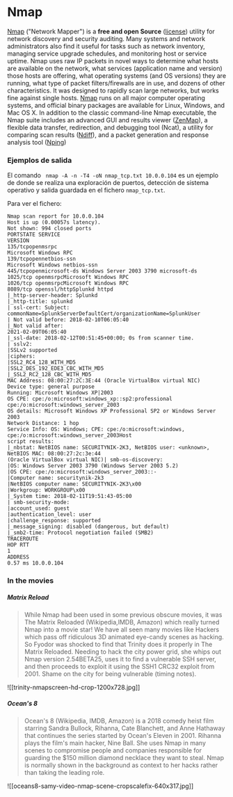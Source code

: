 # Nmap

[Nmap](https://nmap.org) ("Network Mapper") is a <b>free and open Source</b> ([license](https://nmap.org/npsl)) utility for network discovery and security auditing. Many systems and network administrators also find it useful for tasks such as network inventory, managing service upgrade schedules, and monitoring host or service uptime. Nmap uses raw IP packets in novel ways to determine what hosts are available on the network, what services (application name and version) those hosts are offering, what operating systems (and OS versions) they are running, what type of packet filters/firewalls are in use, and dozens of other characteristics. It was designed to rapidly scan large networks, but works fine against single hosts. [Nmap](https://nmap.org) runs on all major computer operating systems, and official binary packages are available for Linux, Windows, and Mac OS X. In addition to the classic command-line Nmap executable, the Nmap suite includes an advanced GUI and results viewer ([ZenMap](https://nmap.org/zenmap)), a flexible data transfer, redirection, and debugging tool (Ncat), a utility for comparing scan results ([Ndiff](https://nmap.org/ndiff)), and a packet generation and response analysis tool ([Nping](https://nmap.org/nping))

### Ejemplos de salida

El comando ``` nmap -A -n -T4 -oN nmap_tcp.txt 10.0.0.104``` es un ejemplo de donde se realiza una exploración de puertos, detección de sistema operativo y salida guardada en el fichero ```nmap_tcp.txt```.

Para ver el fichero:

```
Nmap scan report for 10.0.0.104
Host is up (0.00057s latency).
Not shown: 994 closed ports
PORTSTATE SERVICE
VERSION
135/tcpopenmsrpc
Microsoft Windows RPC
139/tcpopennetbios-ssn
Microsoft Windows netbios-ssn
445/tcpopenmicrosoft-ds Windows Server 2003 3790 microsoft-ds
1025/tcp openmsrpcMicrosoft Windows RPC
1026/tcp openmsrpcMicrosoft Windows RPC
8089/tcp openssl/httpSplunkd httpd
|_http-server-header: Splunkd
|_http-title: splunkd
| ssl-cert: Subject: commonName=SplunkServerDefaultCert/organizationName=SplunkUser
| Not valid before: 2018-02-10T06:05:40
|_Not valid after:
2021-02-09T06:05:40
|_ssl-date: 2018-02-12T00:51:45+00:00; 0s from scanner time.
| sslv2:
|SSLv2 supported
|ciphers:
|SSL2_RC4_128_WITH_MD5
|SSL2_DES_192_EDE3_CBC_WITH_MD5
|_SSL2_RC2_128_CBC_WITH_MD5
MAC Address: 08:00:27:2C:3E:44 (Oracle VirtualBox virtual NIC)
Device type: general purpose
Running: Microsoft Windows XP|2003
OS CPE: cpe:/o:microsoft:windows_xp::sp2:professional cpe:/o:microsoft:windows_server_2003
OS details: Microsoft Windows XP Professional SP2 or Windows Server 2003
Network Distance: 1 hop
Service Info: OS: Windows; CPE: cpe:/o:microsoft:windows, cpe:/o:microsoft:windows_server_2003Host
script results:
|_nbstat: NetBIOS name: SECURITYNIK-2K3, NetBIOS user: <unknown>, NetBIOS MAC: 08:00:27:2c:3e:44
(Oracle VirtualBox virtual NIC)| smb-os-discovery:
|OS: Windows Server 2003 3790 (Windows Server 2003 5.2)
|OS CPE: cpe:/o:microsoft:windows_server_2003::-
|Computer name: securitynik-2k3
|NetBIOS computer name: SECURITYNIK-2K3\x00
|Workgroup: WORKGROUP\x00
|_System time: 2018-02-11T19:51:43-05:00
| smb-security-mode:
|account_used: guest
|authentication_level: user
|challenge_response: supported
|_message_signing: disabled (dangerous, but default)
|_smb2-time: Protocol negotiation failed (SMB2)
TRACEROUTE
HOP RTT
1
ADDRESS
0.57 ms 10.0.0.104
```

### In the movies
##### Matrix Reload

>While Nmap had been used in some previous obscure movies, it was The Matrix Reloaded (Wikipedia,IMDB, Amazon) which really turned Nmap into a movie star! We have all seen many movies like Hackers which pass off ridiculous 3D animated eye-candy scenes as hacking. So Fyodor was shocked to find that Trinity does it properly in The Matrix Reloaded. Needing to hack the city power grid, she whips out Nmap version 2.54BETA25, uses it to find a vulnerable SSH server, and then proceeds to exploit it using the SSH1 CRC32 exploit from 2001. Shame on the city for being vulnerable (timing notes).

![[trinity-nmapscreen-hd-crop-1200x728.jpg]]

##### Ocean's 8

>Ocean's 8 (Wikipedia, IMDB, Amazon) is a 2018 comedy heist film starring Sandra Bullock, Rihanna, Cate Blanchett, and Anne Hathaway that continues the series started by Ocean's Eleven in 2001. Rihanna plays the film's main hacker, Nine Ball. She uses Nmap in many scenes to compromise people and companies responsible for guarding the $150 million diamond necklace they want to steal. Nmap is normally shown in the background as context to her hacks rather than taking the leading role.

![[oceans8-samy-video-nmap-scene-cropscalefix-640x317.jpg]]